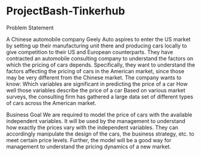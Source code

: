 # ProjectBash-Tinkerhub

Problem Statement

A Chinese automobile company Geely Auto aspires to enter the US market by setting up their
manufacturing unit there and producing cars locally to give competition to their US and European
counterparts.
They have contracted an automobile consulting company to understand the factors on which the
pricing of cars depends. Specifically, they want to understand the factors affecting the pricing of cars
in the American market, since those may be very different from the Chinese market. The company
wants to know:
Which variables are significant in predicting the price of a car
How well those variables describe the price of a car
Based on various market surveys, the consulting firm has gathered a large data set of different types
of cars across the American market.


Business Goal
We are required to model the price of cars with the available independent variables. It will be used
by the management to understand how exactly the prices vary with the independent variables. They
can accordingly manipulate the design of the cars, the business strategy, etc. to meet certain price
levels. Further, the model will be a good way for management to understand the pricing dynamics of
a new market.
